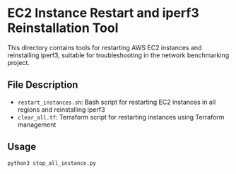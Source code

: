 # EC2 Instance Restart and iperf3 Reinstallation Tool

This directory contains tools for restarting AWS EC2 instances and reinstalling iperf3, suitable for troubleshooting in the network benchmarking project.

## File Description

- `restart_instances.sh`: Bash script for restarting EC2 instances in all regions and reinstalling iperf3
- `clear_all.tf`: Terraform script for restarting instances using Terraform management

## Usage

```bash
python3 stop_all_instance.py
```

